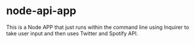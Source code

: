 # node-api-app
This is a Node APP that just runs within the command line using Inquirer to take user input and then uses
Twitter and Spotify API.
